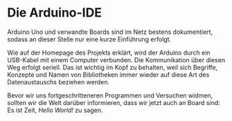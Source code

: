 # Die Arduino-IDE

Arduino Uno und verwandte Boards sind im Netz bestens dokumentiert, sodass an dieser Stelle nur eine kurze Einführung erfolgt.

Wie auf der Homepage des Projekts erklärt, wird der Arduino durch ein USB-Kabel mit einem Computer verbunden. Die Kommunikation über diesen Weg erfolgt seriell. Das ist wichtig im Kopf zu behalten, weil sich Begriffe, Konzepte und Namen von Bibliotheken immer wieder auf diese Art des Datenaustauschs beziehen werden.

Bevor wir uns fortgeschritteneren Programmen und Versuchen widmen, sollten wir die Welt darüber informieren, dass wir jetzt auch an Board sind: Es ist Zeit, *Hello World!* zu sagen.

